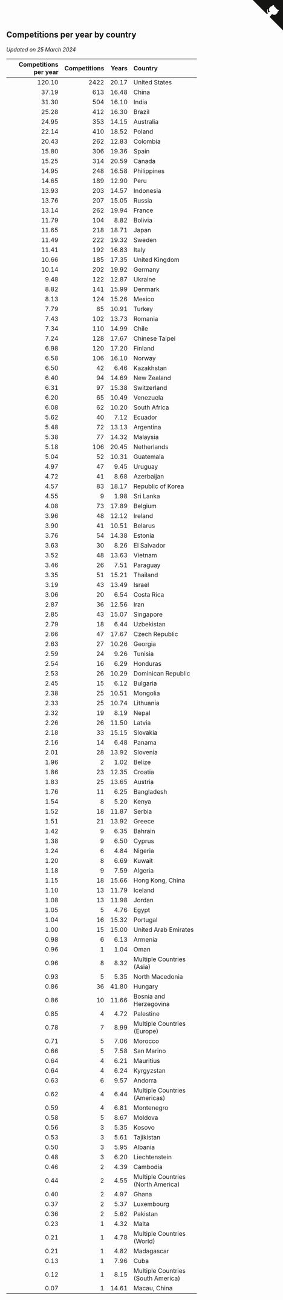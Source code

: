 ## Competitions per year by country

*Updated on 25 March 2024*

| Competitions per year | Competitions | Years | Country |
| ---: | ---: | ---: | :--- |
| 120.10 | 2422 | 20.17 | United States |
| 37.19 | 613 | 16.48 | China |
| 31.30 | 504 | 16.10 | India |
| 25.28 | 412 | 16.30 | Brazil |
| 24.95 | 353 | 14.15 | Australia |
| 22.14 | 410 | 18.52 | Poland |
| 20.43 | 262 | 12.83 | Colombia |
| 15.80 | 306 | 19.36 | Spain |
| 15.25 | 314 | 20.59 | Canada |
| 14.95 | 248 | 16.58 | Philippines |
| 14.65 | 189 | 12.90 | Peru |
| 13.93 | 203 | 14.57 | Indonesia |
| 13.76 | 207 | 15.05 | Russia |
| 13.14 | 262 | 19.94 | France |
| 11.79 | 104 | 8.82 | Bolivia |
| 11.65 | 218 | 18.71 | Japan |
| 11.49 | 222 | 19.32 | Sweden |
| 11.41 | 192 | 16.83 | Italy |
| 10.66 | 185 | 17.35 | United Kingdom |
| 10.14 | 202 | 19.92 | Germany |
| 9.48 | 122 | 12.87 | Ukraine |
| 8.82 | 141 | 15.99 | Denmark |
| 8.13 | 124 | 15.26 | Mexico |
| 7.79 | 85 | 10.91 | Turkey |
| 7.43 | 102 | 13.73 | Romania |
| 7.34 | 110 | 14.99 | Chile |
| 7.24 | 128 | 17.67 | Chinese Taipei |
| 6.98 | 120 | 17.20 | Finland |
| 6.58 | 106 | 16.10 | Norway |
| 6.50 | 42 | 6.46 | Kazakhstan |
| 6.40 | 94 | 14.69 | New Zealand |
| 6.31 | 97 | 15.38 | Switzerland |
| 6.20 | 65 | 10.49 | Venezuela |
| 6.08 | 62 | 10.20 | South Africa |
| 5.62 | 40 | 7.12 | Ecuador |
| 5.48 | 72 | 13.13 | Argentina |
| 5.38 | 77 | 14.32 | Malaysia |
| 5.18 | 106 | 20.45 | Netherlands |
| 5.04 | 52 | 10.31 | Guatemala |
| 4.97 | 47 | 9.45 | Uruguay |
| 4.72 | 41 | 8.68 | Azerbaijan |
| 4.57 | 83 | 18.17 | Republic of Korea |
| 4.55 | 9 | 1.98 | Sri Lanka |
| 4.08 | 73 | 17.89 | Belgium |
| 3.96 | 48 | 12.12 | Ireland |
| 3.90 | 41 | 10.51 | Belarus |
| 3.76 | 54 | 14.38 | Estonia |
| 3.63 | 30 | 8.26 | El Salvador |
| 3.52 | 48 | 13.63 | Vietnam |
| 3.46 | 26 | 7.51 | Paraguay |
| 3.35 | 51 | 15.21 | Thailand |
| 3.19 | 43 | 13.49 | Israel |
| 3.06 | 20 | 6.54 | Costa Rica |
| 2.87 | 36 | 12.56 | Iran |
| 2.85 | 43 | 15.07 | Singapore |
| 2.79 | 18 | 6.44 | Uzbekistan |
| 2.66 | 47 | 17.67 | Czech Republic |
| 2.63 | 27 | 10.26 | Georgia |
| 2.59 | 24 | 9.26 | Tunisia |
| 2.54 | 16 | 6.29 | Honduras |
| 2.53 | 26 | 10.29 | Dominican Republic |
| 2.45 | 15 | 6.12 | Bulgaria |
| 2.38 | 25 | 10.51 | Mongolia |
| 2.33 | 25 | 10.74 | Lithuania |
| 2.32 | 19 | 8.19 | Nepal |
| 2.26 | 26 | 11.50 | Latvia |
| 2.18 | 33 | 15.15 | Slovakia |
| 2.16 | 14 | 6.48 | Panama |
| 2.01 | 28 | 13.92 | Slovenia |
| 1.96 | 2 | 1.02 | Belize |
| 1.86 | 23 | 12.35 | Croatia |
| 1.83 | 25 | 13.65 | Austria |
| 1.76 | 11 | 6.25 | Bangladesh |
| 1.54 | 8 | 5.20 | Kenya |
| 1.52 | 18 | 11.87 | Serbia |
| 1.51 | 21 | 13.92 | Greece |
| 1.42 | 9 | 6.35 | Bahrain |
| 1.38 | 9 | 6.50 | Cyprus |
| 1.24 | 6 | 4.84 | Nigeria |
| 1.20 | 8 | 6.69 | Kuwait |
| 1.18 | 9 | 7.59 | Algeria |
| 1.15 | 18 | 15.66 | Hong Kong, China |
| 1.10 | 13 | 11.79 | Iceland |
| 1.08 | 13 | 11.98 | Jordan |
| 1.05 | 5 | 4.76 | Egypt |
| 1.04 | 16 | 15.32 | Portugal |
| 1.00 | 15 | 15.00 | United Arab Emirates |
| 0.98 | 6 | 6.13 | Armenia |
| 0.96 | 1 | 1.04 | Oman |
| 0.96 | 8 | 8.32 | Multiple Countries (Asia) |
| 0.93 | 5 | 5.35 | North Macedonia |
| 0.86 | 36 | 41.80 | Hungary |
| 0.86 | 10 | 11.66 | Bosnia and Herzegovina |
| 0.85 | 4 | 4.72 | Palestine |
| 0.78 | 7 | 8.99 | Multiple Countries (Europe) |
| 0.71 | 5 | 7.06 | Morocco |
| 0.66 | 5 | 7.58 | San Marino |
| 0.64 | 4 | 6.21 | Mauritius |
| 0.64 | 4 | 6.24 | Kyrgyzstan |
| 0.63 | 6 | 9.57 | Andorra |
| 0.62 | 4 | 6.44 | Multiple Countries (Americas) |
| 0.59 | 4 | 6.81 | Montenegro |
| 0.58 | 5 | 8.67 | Moldova |
| 0.56 | 3 | 5.35 | Kosovo |
| 0.53 | 3 | 5.61 | Tajikistan |
| 0.50 | 3 | 5.95 | Albania |
| 0.48 | 3 | 6.20 | Liechtenstein |
| 0.46 | 2 | 4.39 | Cambodia |
| 0.44 | 2 | 4.55 | Multiple Countries (North America) |
| 0.40 | 2 | 4.97 | Ghana |
| 0.37 | 2 | 5.37 | Luxembourg |
| 0.36 | 2 | 5.62 | Pakistan |
| 0.23 | 1 | 4.32 | Malta |
| 0.21 | 1 | 4.78 | Multiple Countries (World) |
| 0.21 | 1 | 4.82 | Madagascar |
| 0.13 | 1 | 7.96 | Cuba |
| 0.12 | 1 | 8.15 | Multiple Countries (South America) |
| 0.07 | 1 | 14.61 | Macau, China |


<a href="https://github.com/jonatanklosko/wca_statistics" class="github-corner" aria-label="View source on Github"><svg width="80" height="80" viewBox="0 0 250 250" style="fill:#151513; color:#fff; position: absolute; top: 0; border: 0; right: 0;" aria-hidden="true"><path d="M0,0 L115,115 L130,115 L142,142 L250,250 L250,0 Z"></path><path d="M128.3,109.0 C113.8,99.7 119.0,89.6 119.0,89.6 C122.0,82.7 120.5,78.6 120.5,78.6 C119.2,72.0 123.4,76.3 123.4,76.3 C127.3,80.9 125.5,87.3 125.5,87.3 C122.9,97.6 130.6,101.9 134.4,103.2" fill="currentColor" style="transform-origin: 130px 106px;" class="octo-arm"></path><path d="M115.0,115.0 C114.9,115.1 118.7,116.5 119.8,115.4 L133.7,101.6 C136.9,99.2 139.9,98.4 142.2,98.6 C133.8,88.0 127.5,74.4 143.8,58.0 C148.5,53.4 154.0,51.2 159.7,51.0 C160.3,49.4 163.2,43.6 171.4,40.1 C171.4,40.1 176.1,42.5 178.8,56.2 C183.1,58.6 187.2,61.8 190.9,65.4 C194.5,69.0 197.7,73.2 200.1,77.6 C213.8,80.2 216.3,84.9 216.3,84.9 C212.7,93.1 206.9,96.0 205.4,96.6 C205.1,102.4 203.0,107.8 198.3,112.5 C181.9,128.9 168.3,122.5 157.7,114.1 C157.9,116.9 156.7,120.9 152.7,124.9 L141.0,136.5 C139.8,137.7 141.6,141.9 141.8,141.8 Z" fill="currentColor" class="octo-body"></path></svg></a><style>.github-corner:hover .octo-arm{animation:octocat-wave 560ms ease-in-out}@keyframes octocat-wave{0%,100%{transform:rotate(0)}20%,60%{transform:rotate(-25deg)}40%,80%{transform:rotate(10deg)}}@media (max-width:500px){.github-corner:hover .octo-arm{animation:none}.github-corner .octo-arm{animation:octocat-wave 560ms ease-in-out}}</style>
